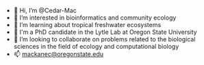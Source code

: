- 👋 Hi, I’m @Cedar-Mac
- 👀 I’m interested in bioinformatics and community ecology
- 🌱 I’m learning about tropical freshwater ecosystems
- 😬 I'm a PhD candidate in the Lytle Lab at Oregon State University
- 💞️ I’m looking to collaborate on problems related to the biological sciences in the field of ecology and computational biology
- 📫 mackanec@oregonstate.edu

<!---
Cedar-Mac/Cedar-Mac is a ✨ special ✨ repository because its `README.md` (this file) appears on your GitHub profile.
You can click the Preview link to take a look at your changes.
--->
